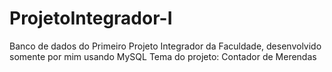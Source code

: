 # ProjetoIntegrador-I
Banco de dados do Primeiro Projeto Integrador da Faculdade, desenvolvido somente por mim usando MySQL
Tema do projeto: Contador de Merendas 
